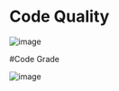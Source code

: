# Code Quality

![image](https://user-images.githubusercontent.com/74053403/154521197-b44cfe15-ae3e-47be-bcfb-cb532c454d1d.png)

#Code Grade

![image](https://user-images.githubusercontent.com/74053403/154521591-af3d612c-e84f-4a4a-93ab-c4f4f3a43ae0.png)

